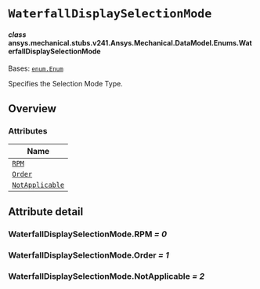 # `WaterfallDisplaySelectionMode`



#### *class* ansys.mechanical.stubs.v241.Ansys.Mechanical.DataModel.Enums.WaterfallDisplaySelectionMode

Bases: [`enum.Enum`](https://docs.python.org/3/library/enum.html#enum.Enum)

Specifies the Selection Mode Type.

<!-- !! processed by numpydoc !! -->

<a id="overview"></a>

## Overview

### Attributes

| Name |
| ----------------------------------------------------------------- |
| [`RPM`](#WaterfallDisplaySelectionMode.RPM) |
| [`Order`](#WaterfallDisplaySelectionMode.Order) |
| [`NotApplicable`](#WaterfallDisplaySelectionMode.NotApplicable) |

<a id="attribute-detail"></a>

## Attribute detail

<a id="WaterfallDisplaySelectionMode.RPM"></a>

### WaterfallDisplaySelectionMode.RPM *= 0*

<a id="WaterfallDisplaySelectionMode.Order"></a>

### WaterfallDisplaySelectionMode.Order *= 1*

<a id="WaterfallDisplaySelectionMode.NotApplicable"></a>

### WaterfallDisplaySelectionMode.NotApplicable *= 2*


